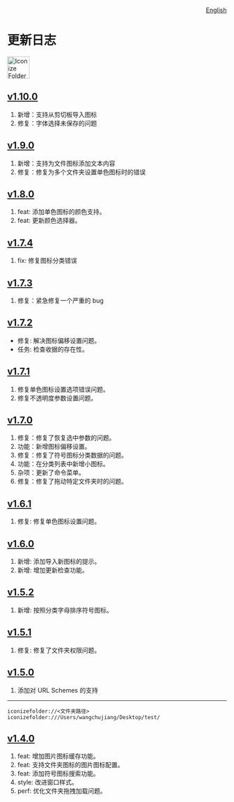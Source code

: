 <p align="right">
  <a href="./CHANGELOG.md">English</a>
</p>
<!--rehype:style=float: right; bottom: -36px; position: relative;-->

更新日志
===

<a target="_blank" href="https://apps.apple.com/app/iconize-folder/id6478772538" title="Iconize Folder for macOS">
  <img alt="Iconize Folder AppStore" src="https://jaywcjlove.github.io/sb/download/macos.svg" height="51">
</a>

## [v1.10.0](https://github.com/jaywcjlove/IconizeFolder/releases/tag/v1.10.0)

1. 新增：支持从剪切板导入图标
2. 修复：字体选择未保存的问题

## [v1.9.0](https://github.com/jaywcjlove/IconizeFolder/releases/tag/v1.9.0)

1. 新增：支持为文件图标添加文本内容
2. 修复：修复为多个文件夹设置单色图标时的错误

## [v1.8.0](https://github.com/jaywcjlove/IconizeFolder/releases/tag/v1.8.0)

1. feat: 添加单色图标的颜色支持。
2. feat: 更新颜色选择器。

## [v1.7.4](https://github.com/jaywcjlove/IconizeFolder/releases/tag/v1.7.4)

1. fix: 修复图标分类错误

## [v1.7.3](https://github.com/jaywcjlove/IconizeFolder/releases/tag/v1.7.3)

1. 修复：紧急修复一个严重的 bug

## [v1.7.2](https://github.com/jaywcjlove/IconizeFolder/releases/tag/v1.7.2)

- 修复: 解决图标偏移设置问题。 
- 任务: 检查收据的存在性。 

## [v1.7.1](https://github.com/jaywcjlove/IconizeFolder/releases/tag/v1.7.1)

1. 修复单色图标设置选项错误问题。
2. 修复不透明度参数设置问题。

## [v1.7.0](https://github.com/jaywcjlove/IconizeFolder/releases/tag/v1.7.0)

1. 修复：修复了恢复选中参数的问题。
2. 功能：新增图标偏移设置。
3. 修复：修复了符号图标分类数据的问题。
4. 功能：在分类列表中新增小图标。
5. 杂项：更新了命令菜单。
6. 修复：修复了拖动特定文件夹时的问题。

## [v1.6.1](https://github.com/jaywcjlove/IconizeFolder/releases/tag/v1.6.1)

1. 修复: 修复单色图标设置问题。

## [v1.6.0](https://github.com/jaywcjlove/IconizeFolder/releases/tag/v1.6.0)

1. 新增: 添加导入新图标的提示。
2. 新增: 增加更新检查功能。

## [v1.5.2](https://github.com/jaywcjlove/IconizeFolder/releases/tag/v1.5.2)

1. 新增: 按照分类字母排序符号图标。 

## [v1.5.1](https://github.com/jaywcjlove/IconizeFolder/releases/tag/v1.5.1)

1. 修复: 修复了文件夹权限问题。

## [v1.5.0](https://github.com/jaywcjlove/IconizeFolder/releases/tag/v1.5.0)

1. 添加对 URL Schemes 的支持

---

```url
iconizefolder://<文件夹路径>
iconizefolder:///Users/wangchujiang/Desktop/test/
```

## [v1.4.0](https://github.com/jaywcjlove/IconizeFolder/releases/tag/v1.4.0)

1. feat: 增加图片图标缓存功能。
2. feat: 支持文件夹图标的图片图标配置。
3. feat: 添加符号图标搜索功能。
4. style: 改进窗口样式。
5. perf: 优化文件夹拖拽加载问题。
